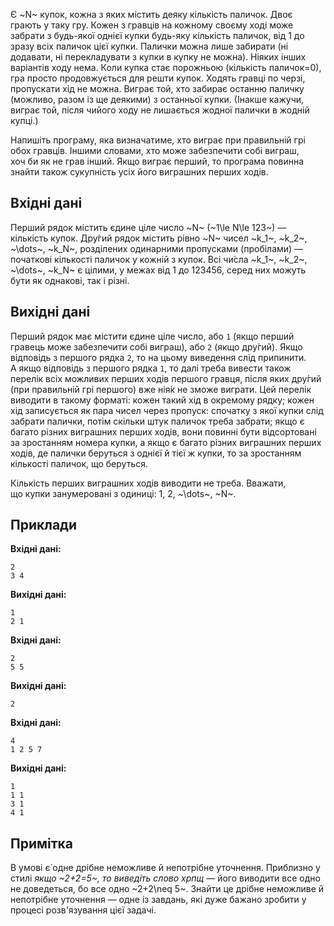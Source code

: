 Є ~N~ купок, кожна&nbsp;з яких містить деяку кількість паличок.
Двоє грають&nbsp;у таку гру.
Кожен&nbsp;з гравців на кожному своєму ході може забрати&nbsp;з будь-якої однієї купки будь-яку кількість паличок, від 1&nbsp;до зразу&nbsp;всіх паличок цієї купки. Палички можна лише забирати (ні додавати, ні перекладувати&nbsp;з купки&nbsp;в купку не можна).
Ніяких інших варіантів ходу&nbsp;нема.
Коли купка стає порожньою (кількість паличок=0), гра просто продовжується для решти купок.
Ходять гравці&nbsp;по черзі, пропускати хід не можна.
Виграє той, хто забирає останню паличку (можливо, разом&nbsp;із ще деякими)&nbsp;з останньої купки.
(Інакше кажучи, виграє той, після чийого ходу не лишається жодної палички&nbsp;в жодній купці.)

Напишіть програму, яка визначатиме, хто виграє&nbsp;при правильній грі обох гравців.
Іншими словами, хто може забезпечити собі виграш, хоч&nbsp;би&nbsp;як&nbsp;не грав інший.
Якщо виграє перший, то програма повинна знайти також сукупність усіх його виграшних перших ходів.

## Вхідні дані
Перший рядок містить єдине ціле число ~N~ (~1\le N\le 123~)&nbsp;— кількість купок.
Дру́гий рядок містить рівно ~N~ чисел ~k_1~, ~k_2~, ~\dots~, ~k_N~, розділених одинарними пропусками (пробілами)&nbsp;— початкові кількості паличок&nbsp;у кожній&nbsp;з купок. Всі чи́сла ~k_1~, ~k_2~, ~\dots~, ~k_N~ є цілими,&nbsp;у межах від 1&nbsp;до 123456, серед них можуть бути як&nbsp;однакові, так&nbsp;і різні.

## Вихідні дані
Перший рядок має містити єдине ціле число, або `1` (якщо перший гравець може забезпечити собі виграш), або `2` (якщо дру́гий).
Якщо відповідь&nbsp;з першого рядка `2`, то&nbsp;на цьому виведення слід припинити. А&nbsp;якщо відповідь&nbsp;з першого рядка `1`, то&nbsp;далі треба вивести також перелік всіх можливих перших ходів першого гравця, після яких дру́гий (при правильній грі першого) вже нія́к не зможе виграти. Цей перелік виводити&nbsp;в такому форматі: кожен такий хід&nbsp;в окремому рядку; кожен хід записується&nbsp;як пара чисел через пропуск: спочатку&nbsp;з якої купки слід забрати палички, потім скільки штук паличок треба забрати; якщо є багато різних виграшних перших ходів, вони повинні бути відсортовані за зростанням номера купки, а&nbsp;якщо є багато різних виграшних перших ходів, де палички беруться&nbsp;з однієї&nbsp;й тієї ж купки, то&nbsp;за зростанням кількості паличок, що&nbsp;беруться.

Кількість перших виграшних ходів виводити не треба.
Вважати, що&nbsp;купки занумеровані&nbsp;з одиниці: 1, 2, ~\dots~, ~N~.

## Приклади
**Вхідні дані:**
```
2
3 4
```

**Вихідні дані:**
```
1
2 1
```

**Вхідні дані:**
```
2
5 5
```

**Вихідні дані:**
```
2
```

**Вхідні дані:**
```
4
1 2 5 7
```

**Вихідні дані:**
```
1
1 1
3 1
4 1
```

## Примітка
В&nbsp;умові є́ одне дрібне неможливе&nbsp;й непотрібне уточнення. Приблизно&nbsp;у стилі *якщо ~2+2=5~, то&nbsp;виведіть слово хрпщ*&nbsp;— його виводити все&nbsp;одно не доведеться, бо&nbsp;все&nbsp;одно ~2+2\neq 5~. Знайти це дрібне неможливе&nbsp;й непотрібне уточнення&nbsp;— одне&nbsp;із завдань, які дуже бажано зробити&nbsp;у процесі розв'язування цієї задачі.